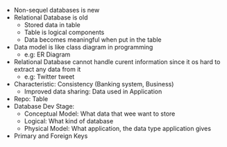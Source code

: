 - Non-sequel databases is new
- Relational Database is old
	- Stored data in table
	- Table is logical components
	- Data becomes meaningful when put in the table
- Data model is like class diagram in programming
	- e.g: ER Diagram
- Relational Database cannot handle curent information since it os hard to extract any data from it
	- e.g: Twitter tweet
- Characteristic: Consistency (Banking system, Business)
	- Improved data sharing: Data used in Application
- Repo: Table 
- Database Dev Stage:
	- Conceptual Model: What data that wee want to store
	- Logical: What kind of database
	- Physical Model: What application, the data type application gives
- Primary and Foreign Keys